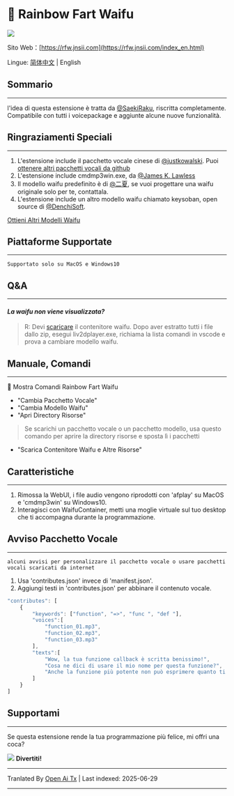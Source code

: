 # 🌈 Rainbow Fart Waifu
![](https://s1.ax1x.com/2020/08/21/dNvHfS.gif)

Sito Web：[https://rfw.jnsii.com](https://rfw.jnsii.com/index_en.html)

Lingue: [简体中文](./README.zh.md) | English

## Sommario

----

l'idea di questa estensione è tratta da [@SaekiRaku](https://github.com/SaekiRaku/vscode-rainbow-fart), riscritta completamente. Compatibile con tutti i voicepackage e aggiunte alcune nuove funzionalità.

## Ringraziamenti Speciali

---

1. L'estensione include il pacchetto vocale cinese di [@justkowalski](https://github.com/JustKowalski). Puoi [ottenere altri pacchetti vocali da github](https://github.com/topics/rainbow-fart) 
2. L'estensione include cmdmp3win.exe, da [@James K. Lawless](http://jiml.us) 
3. Il modello waifu predefinito è di [@二夏](https://erxia207.lofter.com), se vuoi progettare una waifu originale solo per te, contattala. 
4. L'estensione include un altro modello waifu chiamato keysoban, open source di [@DenchiSoft](https://twitter.com/DenchiSoft/status/1036017773011525632).

[Ottieni Altri Modelli Waifu](https://github.com/ezshine/live2d-model-collections)

## Piattaforme Supportate

---

~~~~
Supportato solo su MacOS e Windows10
~~~~

## Q&A

---

#### _La waifu non viene visualizzata?_
> R: Devi [scaricare](https://github.com/ezshine/live2d-model-collections) il contenitore waifu. Dopo aver estratto tutti i file dallo zip, esegui liv2dplayer.exe, richiama la lista comandi in vscode e prova a cambiare modello waifu.

## Manuale, Comandi

---

🌈 Mostra Comandi Rainbow Fart Waifu

- "Cambia Pacchetto Vocale"
- "Cambia Modello Waifu"
- "Apri Directory Risorse"

> Se scarichi un pacchetto vocale o un pacchetto modello, usa questo comando per aprire la directory risorse e sposta lì i pacchetti

- "Scarica Contenitore Waifu e Altre Risorse"

## Caratteristiche

---

1. Rimossa la WebUI, i file audio vengono riprodotti con 'afplay' su MacOS e 'cmdmp3win' su Windows10. 
2. Interagisci con WaifuContainer, metti una moglie virtuale sul tuo desktop che ti accompagna durante la programmazione.

## Avviso Pacchetto Vocale

---

~~~~
alcuni avvisi per personalizzare il pacchetto vocale o usare pacchetti vocali scaricati da internet
~~~~

1. Usa 'contributes.json' invece di 'manifest.json'.
2. Aggiungi testi in 'contributes.json' per abbinare il contenuto vocale.

~~~~javascript
"contributes": [
    {
        "keywords": ["function", "=>", "func ", "def "],
        "voices":[
            "function_01.mp3",
            "function_02.mp3",
            "function_03.mp3"
        ],
        "texts":[
            "Wow, la tua funzione callback è scritta benissimo!",
            "Cosa ne dici di usare il mio nome per questa funzione?",
            "Anche la funzione più potente non può esprimere quanto ti piaccio!"
        ]
    }
]
~~~~

## Supportami

---

Se questa estensione rende la tua programmazione più felice, mi offri una coca?

![](./resources/donate.jpg)
**Divertiti!**

---

Tranlated By [Open Ai Tx](https://github.com/OpenAiTx/OpenAiTx) | Last indexed: 2025-06-29

---